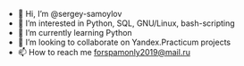 - 👋 Hi, I’m @sergey-samoylov
- 👀 I’m interested in Python, SQL, GNU/Linux, bash-scripting
- 🌱 I’m currently learning Python
- 💞️ I’m looking to collaborate on Yandex.Practicum projects
- 📫 How to reach me forspamonly2019@mail.ru

<!---
sergey-samoylov/sergey-samoylov is a ✨ special ✨ repository because its `README.md` (this file) appears on your GitHub profile.
You can click the Preview link to take a look at your changes.
--->
